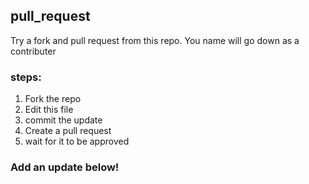 ## pull_request
Try a fork and pull request from this repo. You name will go down as a contributer 

### steps:
1) Fork the repo
2) Edit this file
3) commit the update
4) Create a pull request
5) wait for it to be approved

### Add an update below!

